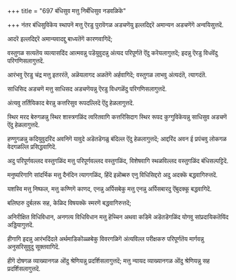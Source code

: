 +++
title = "697 बंधिसुव मत्तु निर्बंधिसुव नडवळिकॆ"

+++
नंतर बंधिसुविकॆय स्थापनॆ मत्तु ऎरडु पुरावॆगळ अडचणॆयु इल्लदिद्दरॆ अमान्यन अडचणॆगॆ अन्वयिसुत्तदॆ.

आदरॆ इल्लदिद्दरॆ अमान्यवादद्दु बाध्यतॆगॆ कारणवागिदॆ;

वस्तुगळ सत्यतॆय व्यत्यासदिंद आत्मवन्नु पडॆयुवुदन्नु अंत्यद परिपूर्णतॆ ऎंदु करॆयलागुत्तदॆ; इदन्नु ऎरडु विधवॆंदु परिगणिसलागुत्तदॆ.

आरंभवु ऎरडु चंद्र मत्तु इतररंतॆ, अळॆयलागद अळतॆगॆ अर्हवागिदॆ; वस्तुगळ लाभवु अंत्यदंतॆ, त्यागदंतॆ.

साधिसिद अडचणॆ मत्तु साधिसद अडचणॆयन्नु ऎरडु विधगळॆंदु परिगणिसलागुत्तदॆ.

अंत्यवु तर्तियिकाद बेरन्नु कत्तरिसुव रूपदल्लिदॆ ऎंदु हेळलागुत्तदॆ.

स्थिर मरद बेरुगळन्नु स्थिर शास्त्रगळिंद त्वरितवागि कत्तरिसिदाग स्थिर रूपद कुग्गुविकॆयन्नु साधिसुव अडचणॆ ऎंदु हेळलागुत्तदॆ.

हण्णुगळन्नु कदियुवुदरिंद अवनिगॆ यावुदे अडॆतडॆगळु बंदिल्ल ऎंदु हेळलागुत्तदॆ; आद्दरिंद अवन ई प्रपंचवु लोकगळ वेदगळल्लि प्रसिद्धवागिदॆ.

अदु परिपूर्णवल्लद वस्तुगळिंद मत्तु परिपूर्णवल्लद वस्तुगळिंद, विशेषवागि स्थळविल्लद वस्तुगळिंद बंधिसल्पट्टिदॆ.

मनुष्यरिगागि सांदर्भिक मत्तु दैनंदिन त्यागगळिंद, हिंदॆ इन्नॊब्बरु एनु विधिसिद्दरो अदु अदक्कॆ बद्धवागिरुत्तदॆ.

यशस्वि मत्तु निष्फल, मत्तु कण्णिगॆ काणद, एनन्नु अर्पिसबेकु मत्तु एनन्नु अर्पिसबारदु ऎंबुदक्कू बद्धवागिदॆ.

बलिष्ठरु दुर्बलरू सह, केळिद विषयक्कॆ स्मरणॆ बद्धवागिरुत्तदॆ;

अनिरीक्षित विधिविधान, अनगत्य विधिविधान मत्तु हॆच्चिन अथवा कडिमॆ अडॆतडॆगळिंद योगवु सांप्रदायिकतॆयिंद अड्डियागुत्तदॆ.

हीगागि इदन्नु आरंभदिंदले अर्थमाडिकॊळ्ळबेकु विवरगळिगॆ अंत्यविल्ल परीक्षकरु परिपूर्णतॆय मार्गवन्नु अनुसरिसुवुदु सूक्तवागिदॆ.

हीगॆ दोषगळ व्याख्यानगळ ऒंदु श्रेणियन्नु प्रदर्शिसलागुत्तदॆ; मत्तु न्यायद व्याख्यानगळ ऒंदु श्रेणियन्नु सह प्रदर्शिसलागुत्तदॆ.

